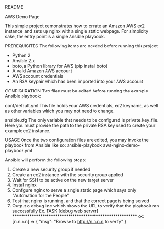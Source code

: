 README

AWS Demo Page

This simple project demonstrates how to create an Amazon AWS ec2 instance, and sets up nginx with a single static webpage.
For simplicity sake, the entry point is a single Ansible playbook.

PREREQUISITES
The following items are needed before running this project
- Python 2
- Ansible 2.x
- boto, a Python library for AWS (pip install boto)
- A valid Amazon AWS account
- AWS account credentials
- An RSA keypair which has been imported into your AWS account

CONFIGURATION
Two files must be edited before running the example Ansible playbook:

conf/default.yml
  This file holds your AWS credentials, ec2 keyname, as well as other variables which you may not need to change.

ansible.cfg
  The only variable that needs to be configured is private_key_file.
  Here you must provide the path to the private RSA key used to create your example ec2 instance.

USAGE
Once the two configuration files are edited, you may invoke the playbook from Ansible like so:
ansible-playbook aws-nginx-demo-playbook.yml

Ansible will perform the following steps:
1. Create a new security group if needed
2. Create an ec2 instance with the security group applied
3. Wait for SSH to be active on the new target server
4. Install nginx
5. Configure nginx to serve a single static page which says only "Automation for the People"
6. Test that nginx is running, and that the correct page is being served
7. Output a debug line which shows the URL to verify that the playbook ran successfully
Ex.
TASK [debug web server] **********************************************************
ok: [n.n.n.n] => {
    "msg": "Browse to http://n.n.n.n to verify"
}
